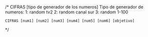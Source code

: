 /*
	CIFRAS [tipo de generador de los numeros]
		Tipo de generador de numeros:
			1: random tv2
			2: random canal sur
			3: random 1-100

	CIFRAS [num1] [num2] [num3] [num4] [num5] [num6] [objetivo]



*/
